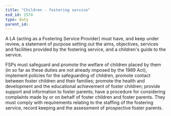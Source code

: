 ```yaml
---
title: "Children - fostering service"
esd_id: 2574
type: duty
parent_id:  
---
```


A LA (acting as a Fostering Service Provider) must have, and keep under review, a statement of purpose setting out the aims, objectives, services and facilities provided by the fostering service, and a children's guide to the service.

FSPs must safeguard and promote the welfare of children placed by them (in so far as these duties are not already imposed by the 1989 Act), implement policies for the safeguarding of children, promote contact between foster children and their families; promote the health and development and the educational achievement of foster children; provide support and information to foster parents; have a procedure for considering complaints made by or on behalf of foster children and foster parents.  They must comply with requirements relating to the staffing of the fostering service, record keeping and the assessment of prospective foster parents.


